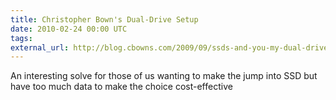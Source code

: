 ```yaml
---
title: Christopher Bown's Dual-Drive Setup
date: 2010-02-24 00:00 UTC
tags:
external_url: http://blog.cbowns.com/2009/09/ssds-and-you-my-dual-drive-setup/
---
```


An interesting solve for those of us wanting to make the jump into SSD but have too much data to make the choice cost-effective
